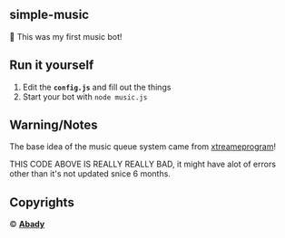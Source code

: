## simple-music

👵 This was my first music bot!

## Run it yourself

1. Edit the **`config.js`** and fill out the things
2. Start your bot with `node music.js`

## Warning/Notes

The base idea of the music queue system came from [xtreameprogram](https://github.com/xtreameprogram)!

THIS CODE ABOVE IS REALLY REALLY BAD, it might have alot of errors other than it's not updated snice 6 months.

## Copyrights

© [**Abady**](https://github.com/Abady321x123)
